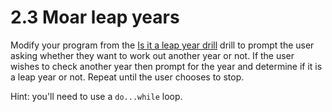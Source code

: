 # 2.3 Moar leap years

Modify your program from the [Is it a leap year drill](../is_it_a_leap_year) drill to prompt the user asking whether they want to work out another year or not. If the user wishes to check another year then prompt for the year and determine if it is a leap year or not. Repeat until the user chooses to stop.

Hint: you'll need to use a `do...while` loop.